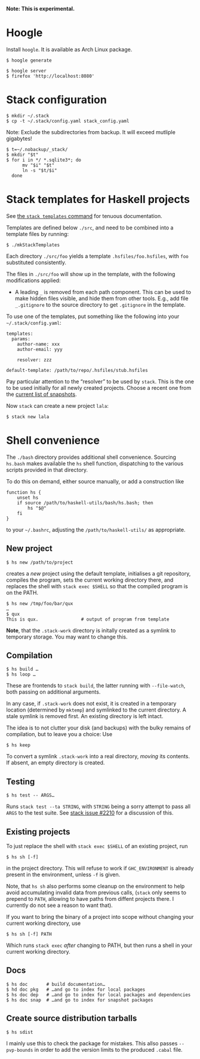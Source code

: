 
**Note: This is experimental.**


Hoogle
======

Install `hoogle`.  It is available as Arch Linux package.

    $ hoogle generate

    $ hoogle server
    $ firefox 'http://localhost:8080'


Stack configuration
===================

    $ mkdir ~/.stack
    $ cp -t ~/.stack/config.yaml stack_config.yaml

Note: Exclude the subdirectories from backup.  It will exceed mutliple
gigabytes!

    $ t=~/.nobackup/_stack/
    $ mkdir "$t"
    $ for i in */ *.sqlite3*; do
          mv "$i" "$t"
          ln -s "$t/$i"
      done


Stack templates for Haskell projects
====================================

See [the `stack templates` command][1] for tenuous documentation.

Templates are defined below `./src`, and need to be combined into a
template files by running:

    $ ./mkStackTemplates

Each directory `./src/foo` yields a template `.hsfiles/foo.hsfiles`,
with `foo` substituted consistently.

The files in `./src/foo` will show up in the template, with the
following modifications applied:

  * A leading `_` is removed from each path component.  This can be
    used to make hidden files visible, and hide them from other tools.
    E.g., add file `_.gitignore` to the source directory to get
    `.gitignore` in the template.

To use one of the templates, put something like the following into
your `~/.stack/config.yaml`:

    templates:
      params:
        author-name: xxx
        author-email: yyy

        resolver: zzz

    default-template: /path/to/repo/.hsfiles/stub.hsfiles

Pay particular attention to the “resolver” to be used by `stack`.
This is the one to be used initially for all newly created projects.
Choose a recent one from the [current list of snapshots][2].

Now `stack` can create a new project `lala`:

    $ stack new lala


Shell convenience
=================

The `./bash` directory provides additional shell convenience.
Sourcing `hs.bash` makes available the `hs` shell function,
dispatching to the various scripts provided in that directory.

To do this on demand, either source manually, or add a construction
like

    function hs {
        unset hs
        if source /path/to/haskell-utils/bash/hs.bash; then
            hs "$@"
        fi
    }

to your `~/.bashrc`, adjusting the `/path/to/haskell-utils/` as
appropriate.


New project
-----------

    $ hs new /path/to/project

creates a *new* project using the default template, initialises a git
repository, compiles the program, sets the current working directory
there, and replaces the shell with `stack exec $SHELL` so that the
compiled program is on the PATH.

    $ hs new /tmp/foo/bar/qux
    …
    $ qux
    This is qux.                # output of program from template

**Note**, that the `.stack-work` directory is initally created as a
symlink to temporary storage.  You may want to change this.


Compilation
-----------

    $ hs build …
    $ hs loop …

These are frontends to `stack build`, the latter running with
`--file-watch`, both passing on additional arguments.

In any case, if `.stack-work` does not exist, it is created in a
temporary location (determined by `mktemp`) and symlinked to the
current directory.  A stale symlink is removed first.  An existing
directory is left intact.

The idea is to not clutter your disk (and backups) with the bulky
remains of compilation, but to leave you a choice:  Use

    $ hs keep

To convert a symlink `.stack-work` into a real directory, *moving* its
contents.  If absent, an empty directory is created.


Testing
-------

    $ hs test -- ARGS…

Runs `stack test --ta STRING`, with `STRING` being a sorry attempt to
pass all `ARGS` to the test suite.  See [stack issue #2210][3] for a
discussion of this.



Existing projects
-----------------

To just replace the shell with `stack exec $SHELL` of an existing
project, run

    $ hs sh [-f]

in the project directory.  This will refuse to work if
`GHC_ENVIRONMENT` is already present in the environment, unless `-f`
is given.

Note, that `hs sh` also performs some cleanup on the environment to
help avoid accumulating invalid data from previous calls, (`stack`
only seems to prepend to `PATH`, allowing to have paths from diffent
projects there.  I currently do not see a reason to want that).

If you want to bring the binary of a project into scope without
changing your current working directory, use

    $ hs sh [-f] PATH

Which runs `stack exec` *after* changing to PATH, but then runs a
shell in your current working directory.



Docs
----

    $ hs doc       # build documentation…
    $ hd doc pkg   # …and go to index for local packages
    $ hs doc dep   # …and go to index for local packages and dependencies
    $ hs doc snap  # …and go to index for snapshot packages



Create source distribution tarballs
-----------------------------------

    $ hs sdist

I mainly use this to check the package for mistakes.  This allso
passes `--pvp-bounds` in order to add the version limits to the
produced `.cabal` file.



[1]: https://docs.haskellstack.org/en/stable/templates_command/
[2]: https://www.stackage.org/snapshots
[3]: https://github.com/commercialhaskell/stack/issues/2210
